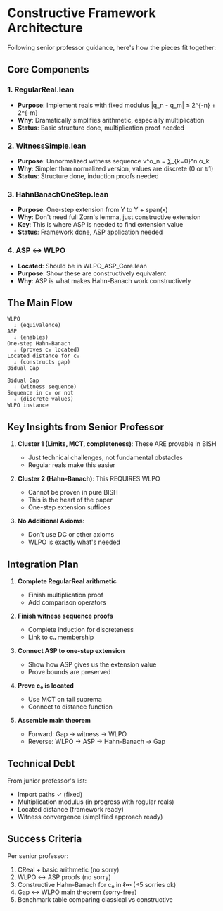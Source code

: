 # Constructive Framework Architecture

Following senior professor guidance, here's how the pieces fit together:

## Core Components

### 1. RegularReal.lean
- **Purpose**: Implement reals with fixed modulus |q_n - q_m| ≤ 2^{-n} + 2^{-m}
- **Why**: Dramatically simplifies arithmetic, especially multiplication
- **Status**: Basic structure done, multiplication proof needed

### 2. WitnessSimple.lean  
- **Purpose**: Unnormalized witness sequence v^α_n = ∑_{k=0}^n α_k
- **Why**: Simpler than normalized version, values are discrete (0 or ≥1)
- **Status**: Structure done, induction proofs needed

### 3. HahnBanachOneStep.lean
- **Purpose**: One-step extension from Y to Y + span(x)
- **Why**: Don't need full Zorn's lemma, just constructive extension
- **Key**: This is where ASP is needed to find extension value
- **Status**: Framework done, ASP application needed

### 4. ASP ↔ WLPO
- **Located**: Should be in WLPO_ASP_Core.lean
- **Purpose**: Show these are constructively equivalent
- **Why**: ASP is what makes Hahn-Banach work constructively

## The Main Flow

```
WLPO 
  ↓ (equivalence)
ASP
  ↓ (enables)
One-step Hahn-Banach
  ↓ (proves c₀ located)
Located distance for c₀
  ↓ (constructs gap)
Bidual Gap

Bidual Gap
  ↓ (witness sequence)
Sequence in c₀ or not
  ↓ (discrete values)
WLPO instance
```

## Key Insights from Senior Professor

1. **Cluster 1 (Limits, MCT, completeness)**: These ARE provable in BISH
   - Just technical challenges, not fundamental obstacles
   - Regular reals make this easier

2. **Cluster 2 (Hahn-Banach)**: This REQUIRES WLPO
   - Cannot be proven in pure BISH
   - This is the heart of the paper
   - One-step extension suffices

3. **No Additional Axioms**: 
   - Don't use DC or other axioms
   - WLPO is exactly what's needed

## Integration Plan

1. **Complete RegularReal arithmetic**
   - Finish multiplication proof
   - Add comparison operators

2. **Finish witness sequence proofs**
   - Complete induction for discreteness
   - Link to c₀ membership

3. **Connect ASP to one-step extension**
   - Show how ASP gives us the extension value
   - Prove bounds are preserved

4. **Prove c₀ is located**
   - Use MCT on tail suprema
   - Connect to distance function

5. **Assemble main theorem**
   - Forward: Gap → witness → WLPO
   - Reverse: WLPO → ASP → Hahn-Banach → Gap

## Technical Debt

From junior professor's list:
- Import paths ✓ (fixed)
- Multiplication modulus (in progress with regular reals)
- Located distance (framework ready)
- Witness convergence (simplified approach ready)

## Success Criteria

Per senior professor:
1. CReal + basic arithmetic (no sorry)
2. WLPO ↔ ASP proofs (no sorry)
3. Constructive Hahn-Banach for c₀ in ℓ∞ (≤5 sorries ok)
4. Gap ↔ WLPO main theorem (sorry-free)
5. Benchmark table comparing classical vs constructive